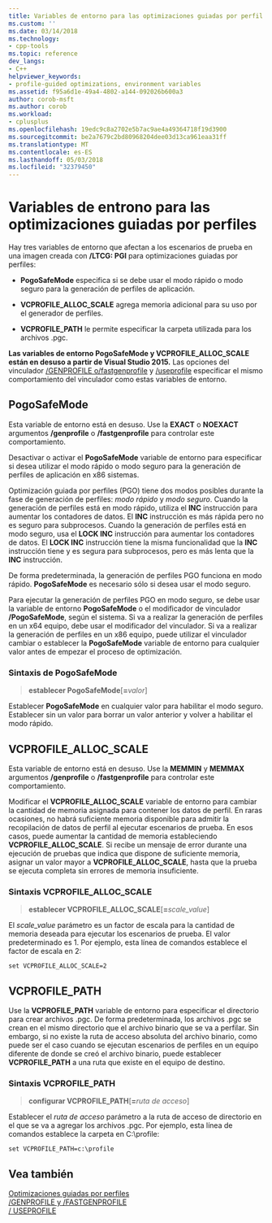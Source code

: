```yaml
---
title: Variables de entorno para las optimizaciones guiadas por perfil | Documentos de Microsoft
ms.custom: ''
ms.date: 03/14/2018
ms.technology:
- cpp-tools
ms.topic: reference
dev_langs:
- C++
helpviewer_keywords:
- profile-guided optimizations, environment variables
ms.assetid: f95a6d1e-49a4-4802-a144-092026b600a3
author: corob-msft
ms.author: corob
ms.workload:
- cplusplus
ms.openlocfilehash: 19edc9c8a2702e5b7ac9ae4a49364718f19d3900
ms.sourcegitcommit: be2a7679c2bd80968204dee03d13ca961eaa31ff
ms.translationtype: MT
ms.contentlocale: es-ES
ms.lasthandoff: 05/03/2018
ms.locfileid: "32379450"
---
```

# <a name="environment-variables-for-profile-guided-optimizations"></a>Variables de entrono para las optimizaciones guiadas por perfiles

Hay tres variables de entorno que afectan a los escenarios de prueba en una imagen creada con **/LTCG: PGI** para optimizaciones guiadas por perfiles:

- **PogoSafeMode** especifica si se debe usar el modo rápido o modo seguro para la generación de perfiles de aplicación.

- **VCPROFILE_ALLOC_SCALE** agrega memoria adicional para su uso por el generador de perfiles.

- **VCPROFILE_PATH** le permite especificar la carpeta utilizada para los archivos .pgc.

**Las variables de entorno PogoSafeMode y VCPROFILE_ALLOC_SCALE están en desuso a partir de Visual Studio 2015.** Las opciones del vinculador [/GENPROFILE o/fastgenprofile](genprofile-fastgenprofile-generate-profiling-instrumented-build.md) y [/useprofile](useprofile.md) especificar el mismo comportamiento del vinculador como estas variables de entorno.

## <a name="pogosafemode"></a>PogoSafeMode

Esta variable de entorno está en desuso. Use la **EXACT** o **NOEXACT** argumentos **/genprofile** o **/fastgenprofile** para controlar este comportamiento.

Desactivar o activar el **PogoSafeMode** variable de entorno para especificar si desea utilizar el modo rápido o modo seguro para la generación de perfiles de aplicación en x86 sistemas.

Optimización guiada por perfiles (PGO) tiene dos modos posibles durante la fase de generación de perfiles: *modo rápido* y *modo seguro*. Cuando la generación de perfiles está en modo rápido, utiliza el **INC** instrucción para aumentar los contadores de datos. El **INC** instrucción es más rápida pero no es seguro para subprocesos. Cuando la generación de perfiles está en modo seguro, usa el **LOCK INC** instrucción para aumentar los contadores de datos. El **LOCK INC** instrucción tiene la misma funcionalidad que la **INC** instrucción tiene y es segura para subprocesos, pero es más lenta que la **INC** instrucción.

De forma predeterminada, la generación de perfiles PGO funciona en modo rápido. **PogoSafeMode** es necesario sólo si desea usar el modo seguro.

Para ejecutar la generación de perfiles PGO en modo seguro, se debe usar la variable de entorno **PogoSafeMode** o el modificador de vinculador **/PogoSafeMode**, según el sistema. Si va a realizar la generación de perfiles en un x64 equipo, debe usar el modificador del vinculador. Si va a realizar la generación de perfiles en un x86 equipo, puede utilizar el vinculador cambiar o establecer la **PogoSafeMode** variable de entorno para cualquier valor antes de empezar el proceso de optimización.

### <a name="pogosafemode-syntax"></a>Sintaxis de PogoSafeMode

> **establecer PogoSafeMode**[**=**_valor_]

Establecer **PogoSafeMode** en cualquier valor para habilitar el modo seguro. Establecer sin un valor para borrar un valor anterior y volver a habilitar el modo rápido.

## <a name="vcprofileallocscale"></a>VCPROFILE_ALLOC_SCALE

Esta variable de entorno está en desuso. Use la **MEMMIN** y **MEMMAX** argumentos **/genprofile** o **/fastgenprofile** para controlar este comportamiento.

Modificar el **VCPROFILE_ALLOC_SCALE** variable de entorno para cambiar la cantidad de memoria asignada para contener los datos de perfil. En raras ocasiones, no habrá suficiente memoria disponible para admitir la recopilación de datos de perfil al ejecutar escenarios de prueba. En esos casos, puede aumentar la cantidad de memoria estableciendo **VCPROFILE_ALLOC_SCALE**. Si recibe un mensaje de error durante una ejecución de pruebas que indica que dispone de suficiente memoria, asignar un valor mayor a **VCPROFILE_ALLOC_SCALE**, hasta que la prueba se ejecuta completa sin errores de memoria insuficiente.

### <a name="vcprofileallocscale-syntax"></a>Sintaxis VCPROFILE_ALLOC_SCALE

> **establecer VCPROFILE_ALLOC_SCALE**[__=__*scale_value*]

El *scale_value* parámetro es un factor de escala para la cantidad de memoria deseada para ejecutar los escenarios de prueba.  El valor predeterminado es 1. Por ejemplo, esta línea de comandos establece el factor de escala en 2:

`set VCPROFILE_ALLOC_SCALE=2`

## <a name="vcprofilepath"></a>VCPROFILE_PATH

Use la **VCPROFILE_PATH** variable de entorno para especificar el directorio para crear archivos .pgc. De forma predeterminada, los archivos .pgc se crean en el mismo directorio que el archivo binario que se va a perfilar. Sin embargo, si no existe la ruta de acceso absoluta del archivo binario, como puede ser el caso cuando se ejecutan escenarios de perfiles en un equipo diferente de donde se creó el archivo binario, puede establecer **VCPROFILE_PATH** a una ruta que existe en el equipo de destino.

### <a name="vcprofilepath-syntax"></a>Sintaxis VCPROFILE_PATH

> **configurar VCPROFILE_PATH**[**=**_ruta de acceso_]

Establecer el *ruta de acceso* parámetro a la ruta de acceso de directorio en el que se va a agregar los archivos .pgc. Por ejemplo, esta línea de comandos establece la carpeta en C:\profile:

`set VCPROFILE_PATH=c:\profile`

## <a name="see-also"></a>Vea también

[Optimizaciones guiadas por perfiles](../../build/reference/profile-guided-optimizations.md)<br/>
[/GENPROFILE y /FASTGENPROFILE](genprofile-fastgenprofile-generate-profiling-instrumented-build.md)<br/>
[/ USEPROFILE](useprofile.md)<br/>
